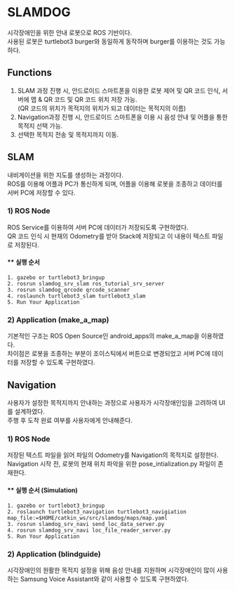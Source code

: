 # SLAMDOG
시각장애인을 위한 안내 로봇으로 ROS 기반이다. 
<br>사용된 로봇은 turtlebot3 burger와 동일하게 동작하며 burger를 이용하는 것도 가능하다.
 
 ## Functions
 1. SLAM 과정 진행 시, 안드로이드 스마트폰을 이용한 로봇 제어 및 QR 코드 인식, 서버에 맵 & QR 코드 및 QR 코드 위치 저장 가능.
 <br>(QR  코드의 위치가 목적지의 위치가 되고 데이터는 목적지의 이름)
 2. Navigation과정 진행 시, 안드로이드 스마트폰을 이용 시 음성 안내 및 어플을 통한 목적지 선택 가능.
 3. 선택한 목적지 전송 및 목적지까지 이동.
 
 ## SLAM 
  내비게이션을 위한 지도를 생성하는 과정이다.
  <br>ROS를 이용해 어플과 PC가 통신하게 되며, 어플을 이용해 로봇을 조종하고 데이터를 서버 PC에 저장할 수 있다.
  
  ### 1) ROS Node
   ROS Service를 이용하여 서버 PC에 데이터가 저장되도록 구현하였다.
   <br>QR 코드 인식 시 현재의 Odometry를 받아 Stack에 저장되고 이 내용이 텍스트 파일로 저장된다.
   
   #### ** 실행 순서
    1. gazebo or turtlebot3_bringup
    2. rosrun slamdog_srv_slam ros_tutorial_srv_server
    3. rosrun slamdog_qrcode qrcode_scanner
    4. roslaunch turtlebot3_slam turtlebot3_slam
    5. Run Your Application
  
  ### 2) Application (make_a_map)
  기본적인 구조는 ROS Open Source인 android_apps의 make_a_map을 이용하였다.
  <br>차이점은 로봇을 조종하는 부분이 조이스틱에서 버튼으로 변경되었고 서버 PC에 데이터를 저장할 수 있도록 구현하였다.
  
 ## Navigation
 사용자가 설정한 목적지까지 안내하는 과정으로 사용자가 시각장애인임을 고려하여 UI를 설계하였다.
 <br>주행 후 도착 완료 여부를 사용자에게 안내해준다.
 
 ### 1) ROS Node
 저장된 텍스트 파일을 읽어 파일의 Odometry를 Navigation의 목적지로 설정한다.
 <br>Navigation 시작 전, 로봇의 현재 위치 파악을 위한 pose_intialization.py 파일이 존재한다.
 
 #### ** 실행 순서 (Simulation)
    1. gazebo or turtlebot3_bringup
    2. roslaunch turtlebot3_navigation turtlebot3_navigiation map_file:=$HOME/catkin_ws/src/slamdog/maps/map.yaml
    3. rosrun slamdog_srv_navi send_loc_data_server.py
    4. rosrun slamdog_srv_navi loc_file_reader_server.py
    5. Run Your Application
 
 ### 2) Application (blindguide)
 시각장애인의 원활한 목적지 설정을 위해 음성 안내를 지원하며 시각장애인이 많이 사용하는 Samsung Voice Assistant와 같이 사용할 수 있도록 구현하였다.
